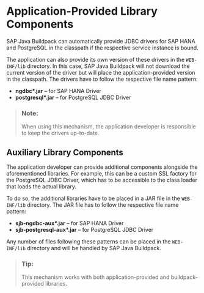 <!-- loioc107eb83ffd94bb49098659b5e3d4911 -->

# Application-Provided Library Components

SAP Java Buildpack can automatically provide JDBC drivers for SAP HANA and PostgreSQL in the classpath if the respective service instance is bound.

The application can also provide its own version of these drivers in the `WEB-INF/lib` directory. In this case, SAP Java Buildpack will not download the current version of the driver but will place the application-provided version in the classpath. The drivers have to follow the respective file name pattern:

-   **ngdbc\*.jar** – for SAP HANA Driver
-   **postgresql\*.jar** – for PostgreSQL JDBC Driver

> ### Note:  
> When using this mechanism, the application developer is responsible to keep the drivers up-to-date.



<a name="loioc107eb83ffd94bb49098659b5e3d4911__section_d3t_k4g_hcc"/>

## Auxiliary Library Components

The application developer can provide additional components alongside the aforementioned libraries. For example, this can be a custom SSL factory for the PostgreSQL JDBC Driver, which has to be accessible to the class loader that loads the actual library.

To do so, the additional libraries have to be placed in a JAR file in the `WEB-INF/lib` directory. The JAR file has to follow the respective file name pattern:

-   **sjb-ngdbc-aux\*.jar** – for SAP HANA Driver
-   **sjb-postgresql-aux\*.jar** – for PostgreSQL JDBC Driver

Any number of files following these patterns can be placed in the `WEB-INF/lib` directory and will be handled by SAP Java Buildpack.

> ### Tip:  
> This mechanism works with both application-provided and buildpack-provided libraries.

